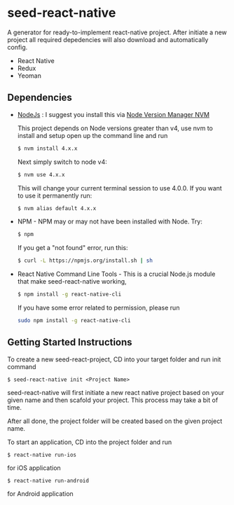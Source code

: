 # seed-react-native
A generator for ready-to-implement react-native project. After initiate a new project all required depedencies will also download and automatically config.
- React Native
- Redux
- Yeoman

## Dependencies

- [NodeJs](http://nodejs.org/) : I suggest you install this via [Node Version Manager NVM](https://github.com/creationix/nvm)

    This project depends on Node versions greater than v4, use nvm to install and setup open up the command line and run
    
    ```bash
    $ nvm install 4.x.x
    ```
    
    Next simply switch to node v4:
    
    ```bash
    $ nvm use 4.x.x
    ```
    
    This will change your current terminal session to use 4.0.0. If you want to use it permanently run:
    
    ```bash
    $ nvm alias default 4.x.x
    ```
  
- NPM - NPM may or may not have been installed with Node. Try:

    ```bash
	$ npm
	```
		
    If you get a "not found" error, run this:
		
	```bash
	$ curl -L https://npmjs.org/install.sh | sh
	```

- React Native Command Line Tools - This is a crucial Node.js module that make seed-react-native working,

	```bash
	$ npm install -g react-native-cli
	```
	If you have some error related to permission, please run
	
	```bash
	sudo npm install -g react-native-cli
	```

## Getting Started Instructions

To create a new seed-react-project, CD into your target folder and run init command

    $ seed-react-native init <Project Name>

seed-react-native will first initiate a new react native project based on your given name and then scafold your project. This process may take a bit of time.

After all done, the project folder will be created based on the given project name.

To start an application, CD into the project folder and run

    $ react-native run-ios
    
for iOS application
    
    $ react-native run-android
    
for Android application
